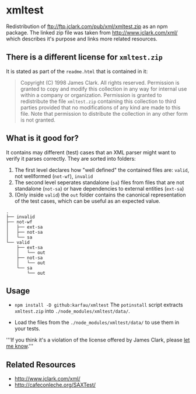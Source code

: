 # xmltest

Redistribution of <ftp://ftp.jclark.com/pub/xml/xmltest.zip> as an npm package.
The linked zip file was taken from <http://www.jclark.com/xml/> which describes it's purpose and links more related resources.

## There is a different license for `xmltest.zip`

It is stated as part of the `readme.html` that is contained in it:

> Copyright (C) 1998 James Clark.  All rights reserved.  Permission is
granted to copy and modify this collection in any way for internal use
within a company or organization.  Permission is granted to
redistribute the file <code>xmltest.zip</code> containing this
collection to third parties provided that no modifications of any kind
are made to this file.  Note that permission to distribute the
collection in any other form is not granted.

## What is it good for?

It contains may different (test) cases that an XML parser might want to verify it parses correctly.
They are sorted into folders:
1. The first level declares how "well defined" the contained files are: `valid`, not wellformed (`not-wf`), `invalid`
2. The second level seperates standalone (`sa`) files from files that are not standalone (`not-sa`) or have dependencies to external entities (`ext-sa`)
3. (Only inside `valid`) the `out` folder contains the canonical representation of the test cases, which can be useful as an expected value.

```
.
├── invalid
├── not-wf
│   ├── ext-sa
│   ├── not-sa
│   └── sa
└── valid
    ├── ext-sa
    │   └── out
    ├── not-sa
    │   └── out
    └── sa
        └── out
```

## Usage

- `npm install -D github:karfau/xmltest`
  The `potinstall` script extracts `xmltest.zip` into `./node_modules/xmltest/data/`.

- Load the files from the `./node_modules/xmltest/data/` to use them in your tests.

'''If you think it's a violation of the license offered by James Clark, please [let me know](mailto:coder@karfau.de).'''

## Related Resources

- <http://www.jclark.com/xml/>
- <http://cafeconleche.org/SAXTest/>

